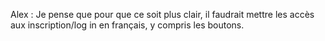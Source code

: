 Alex : Je pense que pour que ce soit plus clair, il faudrait mettre les accès aux inscription/log in en français, y compris les boutons.
